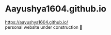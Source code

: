 # Aayushya1604.github.io
https://aayushya1604.github.io/ \
personal website under construction :construction:
